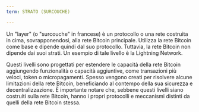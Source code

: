 ```yaml
---
term: STRATO (SURCOUCHE)

---
```

Un "layer" (o "surcouche" in francese) è un protocollo o una rete costruita in cima, sovrapponendosi, alla rete Bitcoin principale. Utilizza la rete Bitcoin come base e dipende quindi dal suo protocollo. Tuttavia, la rete Bitcoin non dipende dai suoi strati. Un esempio di tale livello è la Lightning Network.

Questi livelli sono progettati per estendere le capacità della rete Bitcoin aggiungendo funzionalità o capacità aggiuntive, come transazioni più veloci, token o micropagamenti. Spesso vengono creati per risolvere alcune limitazioni della rete Bitcoin, beneficiando al contempo della sua sicurezza e decentralizzazione. È importante notare che, sebbene questi livelli siano costruiti sulla rete Bitcoin, hanno i propri protocolli e meccanismi distinti da quelli della rete Bitcoin stessa.